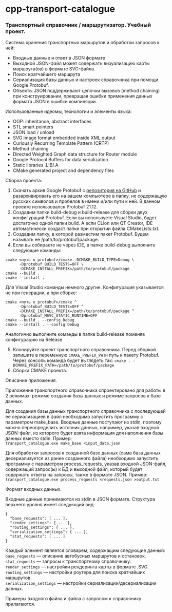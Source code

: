 # cpp-transport-catalogue
### Транспортный справочник / маршрутизатор. Учебный проект. ###

Система хранения транспортных маршрутов и обработки запросов к ней:
* Входные данные и ответ в JSON формате
* Выходной JSON-файл может содержать визуализацию карты маршрута(ов) в формате SVG-файла.
* Поиск кратчайшего маршрута
* Сериализация базы данных и настроек справочника при помощи Google Protobuf.
* Объекты JSON поддерживают цепочки вызовов (method chaining) при конструировании, превращая ошибки применения данных формата JSON в ошибки компиляции.

Использованные идеомы, технологии и элементы языка:
* OOP: inheritance, abstract interfaces
* STL smart pointers
* JSON load / unload
* SVG image format embedded inside XML output
* Curiously Recurring Template Pattern (CRTP)
* Method chaining
* Directed Weighted Graph data structure for Router module
* Google Protocol Buffers for data serialization
* Static libraries .LIB/.A
* CMake generated project and dependency files

Сборка проекта:
1. Скачать архив Google Protobuf с [репозитория на GitHub](https://github.com/protocolbuffers/protobuf/releases) и разархивировать его на вашем компьютере в папку, не содержащую русских символов и пробелов в имени и/или пути к ней. В данном проекте использовался Protobuf 21.12.
2. Создадим папки build-debug и build-release для сборки двух конфигураций Protobuf. Если вы используете Visual Studio, будет достаточно одной папки build. А если CLion или QT Creator, IDE автоматически создаст папки при открытии файла CMakeLists.txt.
3. Создадим папку, в которой разместим пакет Protobuf. Будем называть её /path/to/protobuf/package. 
4. Если вы собираете не через IDE, в папке build-debug выполните следующие команды:
```
cmake <путь к protobuf>/cmake -DCMAKE_BUILD_TYPE=Debug \
      -Dprotobuf_BUILD_TESTS=OFF \
      -DCMAKE_INSTALL_PREFIX=/path/to/protobuf/package
cmake --build .
cmake --install .
```
Для Visual Studio команды немного другие. Конфигурация указывается не при генерации, а при сборке:
```
cmake <путь к protobuf>/cmake ^
      -Dprotobuf_BUILD_TESTS=OFF ^
      -DCMAKE_INSTALL_PREFIX=/path/to/protobuf/package ^
      -Dprotobuf_MSVC_STATIC_RUNTIME=OFF
cmake --build . --config Debug
cmake --install . --config Debug
```
Аналогично выполните команды в папке build-release поменяв конфигурацию на Release

5. Клонируйте проект транспортного справочника. Перед сборкой запишите в переменную `CMAKE_PREFIX_PATH` путь к пакету Protobuf.\
Через консоль команда будет выглядеть так: `cmake . -DCMAKE_PREFIX_PATH=/path/to/protobuf/package`
6. Сборка CMAKE проекта.

Описание приложения.

Приложение транспортного справочника спроектировано для работы в 2 режимах: режиме создания базы данных и режиме запросов к базе данных.

Для создания базы данных транспортного справочника с последующей ее сериализацией в файл необходимо запустить программу с параметром make_base. Входные данные поступают из stdin, поэтому можно переопределить источник данных, например, указав входной JSON-файл, из которого будет взята информация для наполнения базы данных вместо stdin. Пример:\
```transport_catalogue.exe make_base <input_data.json```

Для обработки запросов к созданной базе данных (сама база данных десериализуется из ранее созданного файла) необходимо запустить программу с параметром process_requests, указав входной JSON-файл, содержащий запрос(ы) к БД и выходной файл, который будет содержать ответы на запросы, также в формате JSON.
Пример:\
```transport_catalogue.exe process_requests <requests.json >output.txt```

Формат входных данных.

Входные данные принимаются из stdin в JSON формате. Структура верхнего уровня имеет следующий вид:
```
{
  "base_requests": [ ... ],
  "render_settings": { ... },
  "routing_settings": { ... },
  "serialization_settings": { ... },
  "stat_requests": [ ... ]
}
```
Каждый элемент является словарем, содержащим следующие данный:\
`base_requests` — описание автобусных маршрутов и остановок.\
`stat_requests` — запросы к транспортному справочнику.\
`render_settings` — настройки рендеринга карты в формате .SVG.\
`routing_settings` — настройки роутера для поиска кратчайших маршрутов.\
`serialization_settings` — настройки сериализации/десериализации данных.

Примеры входного файла и файла с запросом к справочнику прилагаются.
